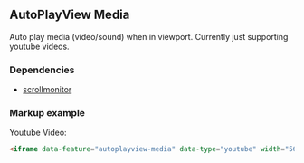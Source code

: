 ## AutoPlayView Media

Auto play media (video/sound) when in viewport. Currently just supporting youtube videos.

### Dependencies

* [scrollmonitor](https://github.com/stutrek/scrollMonitor)

### Markup example

Youtube Video:

```html
<iframe data-feature="autoplayview-media" data-type="youtube" width="560" height="315" src="https://www.youtube.com/embed/dQw4w9WgXcQ?enablejsapi=1" frameborder="0" allowfullscreen></iframe>
```
